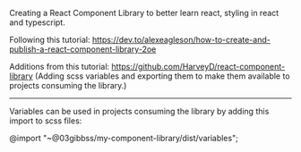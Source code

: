 Creating a React Component Library to better learn react, styling in react and typescript.

Following this tutorial: https://dev.to/alexeagleson/how-to-create-and-publish-a-react-component-library-2oe

Additions from this tutorial: https://github.com/HarveyD/react-component-library (Adding scss variables and exporting them to make them available to projects consuming the library.)

---

Variables can be used in projects consuming the library by adding this import to scss files:

@import "~@03gibbss/my-component-library/dist/variables";
